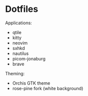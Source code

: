 # Dotfiles

Applications:
* qtile
* kitty
* neovim
* sxhkd
* nautilus
* picom-jonaburg
* brave

Theming:
* Orchis GTK theme
* rose-pine fork (white background)

